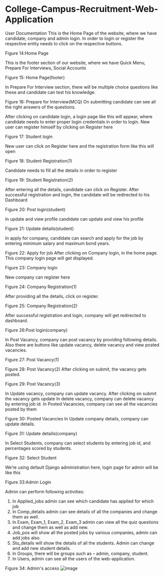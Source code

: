 # College-Campus-Recruitment-Web-Application

User Documentation
This is the Home Page of the website, where we have candidate, company and admin login. In order to login or register the respective entity needs to click on the respective buttons.
 
Figure 14:Home Page


This is the footer section of our website, where we have Quick Menu, Prepare For Interviews, Social Accounts
 
Figure 15: Home Page(footer)

In Prepare For Interview section, there will be multiple choice questions like these and candidate can test his knowledge.

 
Figure 16: Prepare for Interview(MCQ)
On submitting candidate can see all the right answers of the questions.


After clicking on candidate login, a login page like this will appear, where candidate needs to enter proper login credentials in order to login. New user can register himself by clicking on Register here
 
Figure 17: Student login



New user can click on Register here and the registration form like this will open
 
Figure 18: Student Registration(1)


Candidate needs to fill all the details in order to register
 
Figure 19: Student Registration(2)

After entering all the details, candidate can click on Register.
After successful registration and login, the candidate will be redirected to his Dashboard
 
Figure 20: Post login(student)



In update and view profile candidate can update and view his profile

 
Figure 21: Update details(student)


In apply for company, candidate can search and apply for the job by entering minimum salary and maximum bond years.

 
Figure 22: Apply for job
After clicking on Company login, in the home page. This company login page will get displayed.
 
Figure 23: Company login


New company can register here
 
Figure 24: Company Registration(1)



After providing all the details, click on register.
 
Figure 25: Company Registration(2)


After successful registration and login, company will get redirected to dashboard.
 
Figure 26:Post login(company)

In Post Vacancy, company can post vacancy by providing following details. Also there are buttons like update vacancy, delete vacancy and view posted vacancies.
 
Figure 27: Post Vacancy(1)




 
Figure 28: Post Vacancy(2)
After clicking on submit, the vacancy gets posted.
 
Figure 29: Post Vacancy(3)

In Update vacancy, company can update vacancy.
After clicking on submit the vacancy gets update
In delete vacancy, company can delete vacancy by entering job id.
In Posted Vacancies, company can see all the vacancies posted by them
 
Figure 30: Posted Vacancies
In Update company details, company can update details.
 
Figure 31: Update details(company)


In Select Students, company can select students by entering job id, and percentages scored by students.
 
Figure 32: Select Student

We’re using default Django administration here, login page for admin will be like this
 
Figure 33:Admin Login

Admin can perform following activities:
1.	In Applied_jobs admin can see which candidate has applied for which job
2.	In Comp_details admin can see details of all the companies and change them as well.
3.	In Exam, Exam_1, Exam_2, Exam_3 admin can view all the quiz questions and change them as well as add new.
4.	Job_pos will show all the posted jobs by various companies, admin can add jobs also.
5.	Stu_details will show the details of all the students. Admin can change and add new student details.
6.	In Groups, there will be groups such as – admin, company, student.
7.	In Users, admin can see all the users of the web-application.
 
Figure 34: Admin's access
![image](https://github.com/bhavesh-pashte/College-Campus-Recruitment-Web-Application/assets/95355473/eb7f2ae3-efb6-47bd-aa7c-f07d9133809c)
